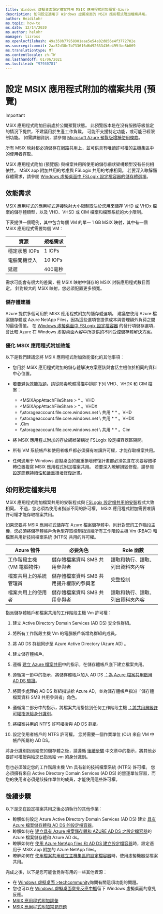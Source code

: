 ```yaml
---
title: Windows 虛擬桌面設定檔案共用 MSIX 應用程式附加預覽-Azure
description: 如何設定適用于 Windows 虛擬桌面的 MSIX 應用程式附加檔案共用。
author: Heidilohr
ms.topic: how-to
ms.date: 12/14/2020
ms.author: helohr
manager: lizross
ms.openlocfilehash: 49a350b77958901aae5e54e82d856e4f3772702e
ms.sourcegitcommit: 2aa52d30e7b733616d6d92633436e499fbe8b069
ms.translationtype: MT
ms.contentlocale: zh-TW
ms.lasthandoff: 01/06/2021
ms.locfileid: "97930781"
---
```

# <a name="set-up-a-file-share-for-msix-app-attach-preview"></a>設定 MSIX 應用程式附加的檔案共用 (預覽) 

> [!IMPORTANT]
> MSIX 應用程式附加目前處於公開預覽狀態。
> 此預覽版本是在沒有服務等級協定的情況下提供，不建議用於生產工作負載。 可能不支援特定功能，或可能已經限制功能。 如需詳細資訊，請參閱 [Microsoft Azure 預覽版增補使用條款](https://azure.microsoft.com/support/legal/preview-supplemental-terms/)。

所有 MSIX 映射都必須儲存在網路共用上，並可供具有唯讀許可權的主機集區中的使用者存取。

MSIX 應用程式附加 (預覽版) 與檔案共用所使用的儲存網狀架構類型沒有任何相依性。 MSIX app 附加共用的考慮與 FSLogix 共用的考慮相同。 若要深入瞭解儲存體需求，請參閱 [Windows 虛擬桌面中 FSLogix 設定檔容器的儲存體選項](store-fslogix-profile.md)。

## <a name="performance-requirements"></a>效能需求

MSIX 應用程式的應用程式連接映射大小限制取決於您用來儲存 VHD 或 VHDx 檔案的儲存體類型，以及 VHD、VHSD 或 CIM 檔案和檔案系統的大小限制。

下表提供一個範例，其中包含每個 VM 的單一 1 GB MSIX 映射，其中有一個 MSIX 應用程式需要每個 VM：

| 資源             | 規格需求 |
|----------------------|--------------|
| 穩定狀態 IOPs    | 1 IOPs       |
| 電腦開機登入 | 10 IOPs      |
| 延遲              | 400毫秒       |

需求可能會有很大的差異，視 MSIX 映射中儲存的 MSIX 封裝應用程式數目而定。 針對較大的 MSIX 映射，您必須配置更多頻寬。

### <a name="storage-recommendations"></a>儲存體建議

Azure 提供多個可用於 MISX 應用程式附加的儲存體選項。 建議您使用 Azure 檔案儲存體或 Azure NetApp Files，因為這些選項會提供成本與管理額外負荷之間的最佳價值。 在 [Windows 虛擬桌面中 FSLogix 設定檔容器](store-fslogix-profile.md) 的發行項儲存選項，會比較 Azure 在 Windows 虛擬桌面內容中所提供的不同受控儲存體解決方案。

### <a name="optimize-msix-app-attach-performance"></a>優化 MSIX 應用程式附加效能

以下是我們建議您將 MSIX 應用程式附加效能優化的其他事項：

- 您用於 MSIX 應用程式附加的儲存體解決方案應該與會話主機位於相同的資料中心位置。
- 若要避免效能瓶頸，請從防毒軟體掃描中排除下列 VHD、VHDX 和 CIM 檔案：
   
    - <MSIXAppAttachFileShare \> \* 。VHD
    - <MSIXAppAttachFileShare \> \* 。VHDX
    - \\\\storageaccount.file.core.windows.net \\ 共用 \* \* 。VHD
    - \\\\storageaccount.file.core.windows.net \\ 共用 \* \* 。VHDX
    - <MSIXAppAttachFileShare>.Cim
    - \\\\storageaccount.file.core.windows.net \\ 共用 \* \* 。Cim

- 將 MSIX 應用程式附加的存放網狀架構從 FSLogix 設定檔容器區隔開。
- 所有 VM 系統帳戶和使用者帳戶都必須擁有唯讀許可權，才能存取檔案共用。
- 任何適用于 Windows 虛擬桌面的嚴重損壞修復計畫都必須包含在次要容錯移轉位置複寫 MSIX 應用程式附加檔案共用。 若要深入瞭解損毀修復，請參閱 [設定商務持續性和嚴重損壞修復計畫](disaster-recovery.md)。

## <a name="how-to-set-up-the-file-share"></a>如何設定檔案共用

MSIX 應用程式附加檔案共用的安裝程式與 [FSLogix 設定檔共用的安裝](create-host-pools-user-profile.md)程式大致相同。 不過，您必須為使用者指派不同的許可權。 MSIX 應用程式附加需要唯讀許可權才能存取檔案共用。

如果您要將 MSIX 應用程式儲存在 Azure 檔案儲存體中，則針對您的工作階段主機，您必須將儲存體帳戶角色型存取控制指派給所有工作階段主機 Vm (RBAC) 和檔案共用新技術檔案系統 (NTFS) 共用的許可權。

| Azure 物件                      | 必要角色                                     | Role 函數                                  |
|-----------------------------------|--------------------------------------------------|-----------------------------------------------|
| 工作階段主機 (VM 電腦物件) | 儲存體檔案資料 SMB 共用參與者          | 讀取和執行、讀取、列出資料夾內容  |
| 檔案共用上的系統管理員              | 儲存體檔案資料 SMB 共用提升權限的參與者 | 完整控制                                  |
| 檔案共用上的使用者               | 儲存體檔案資料 SMB 共用參與者          | 讀取和執行、讀取、列出資料夾內容  |

指派儲存體帳戶和檔案共用的工作階段主機 Vm 許可權：

1. 建立 Active Directory Domain Services (AD DS) 安全性群組。

2. 將所有工作階段主機 Vm 的電腦帳戶新增為群組的成員。

3. 將 AD DS 群組同步至 Azure Active Directory (Azure AD) 。

4. 建立儲存體帳戶。

5. 遵循 [建立 Azure 檔案共用](../storage/files/storage-how-to-create-file-share.md#create-file-share)中的指示，在儲存體帳戶底下建立檔案共用。

6. 遵循第一節中的指示，將儲存體帳戶加入 AD DS [：為 Azure 檔案共用啟用 AD DS 驗證](../storage/files/storage-files-identity-ad-ds-enable.md#option-one-recommended-use-azfileshybrid-powershell-module)。

7. 將同步處理的 AD DS 群組指派給 Azure AD，並為儲存體帳戶指派「儲存體檔案資料 SMB 共用參與者」角色。

8. 遵循第二部分中的指示，將檔案共用掛接到任何工作階段主機 [：將共用層級許可權指派給身分識別](../storage/files/storage-files-identity-ad-ds-assign-permissions.md)。

9. 將檔案共用的 NTFS 許可權授與 AD DS 群組。

10. 設定使用者帳戶的 NTFS 許可權。 您將需要一個作業單位 (OU) 來自 VM 中帳戶所屬的 AD DS。

將身分識別指派給您的儲存體之後，請遵循 [後續步驟](#next-steps) 中文章中的指示，將其他必要許可權授與給您已指派給 vm 的身分識別。

您也必須確定您的工作階段主機 Vm 具有新的技術檔案系統 (NTFS) 許可權。 您必須擁有來自 Active Directory Domain Services (AD DS) 的營運單位容器，而您的使用者必須是該操作單位的成員，才能使用這些許可權。

## <a name="next-steps"></a>後續步驟

以下是您在設定檔案共用之後必須執行的其他作業：

- 瞭解如何設定 Azure Active Directory Domain Services (AD DS) 建立 [具有 Azure 檔案儲存體和 AD DS 的設定檔容器](create-file-share.md)。
- 瞭解如何在 [建立具有 Azure 檔案儲存體和 AZURE AD DS 之設定檔容器](create-profile-container-adds.md)的 Azure 檔案儲存體和 Azure AD ds。
- 瞭解如何在 [使用 Azure NetApp files 和 AD DS 建立設定檔容器](create-fslogix-profile-container.md)時，設定適用于 MSIX app 附加的 Azure NetApp files。
- 瞭解如何在 [使用檔案共用建立主機集區的設定檔容器](create-host-pools-user-profile.md)時，使用虛擬機器型檔案共用。

完成之後，以下是您可能會覺得有用的一些其他資源：

- 在 [Windows 虛擬桌面 >techcommunity](https://techcommunity.microsoft.com/t5/Windows-Virtual-Desktop/bd-p/WindowsVirtualDesktop)詢問有關這項功能的問題。
- 您也可以在 [Windows 虛擬桌面意見反應中樞](https://support.microsoft.com/help/4021566/windows-10-send-feedback-to-microsoft-with-feedback-hub-app)留下 Windows 虛擬桌面的意見反應。
- [MSIX 應用程式附加詞彙](app-attach-glossary.md)
- [MSIX 應用程式附加常見問題](app-attach-faq.md)
